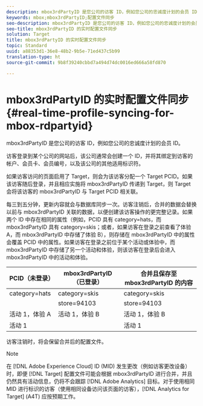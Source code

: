 ```yaml
---
description: mbox3rdPartyID 是您公司的访客 ID，例如您公司的忠诚度计划的会员 ID。
keywords: mbox;mbox3rdPartyID;配置文件同步
seo-description: mbox3rdPartyID 是您公司的访客 ID，例如您公司的忠诚度计划的会员 ID。
seo-title: mbox3rdPartyID 的实时配置文件同步
solution: Target
title: mbox3rdPartyID 的实时配置文件同步
topic: Standard
uuid: a88353d1-36e8-48b2-9b5e-71ed437c5b99
translation-type: ht
source-git-commit: 9b8f39240cbbd7a494d74dc0016ed666a58fd870

---
```



# mbox3rdPartyID 的实时配置文件同步{#real-time-profile-syncing-for-mbox-rdpartyid}

mbox3rdPartyID 是您公司的访客 ID，例如您公司的忠诚度计划的会员 ID。

访客登录到某个公司的网站后，该公司通常会创建一个 ID，并将其绑定到访客的帐户、会员卡、会员编号，以及该公司的其他适用标识符。

如果访客访问的页面启用了 Target，则会为该访客分配一个 Target PCID。如果该访客随后登录，并且相应实施将 mbox3rdPartyID 传递到 Target，则 Target 会将该访客的 mbox3rdPartyID 与 Target PCID 相关联。

每三到五分钟，更新内容就会与数据库同步一次。访客注销后，合并的数据会替换以前与 mbox3rdPartyID 关联的数据，以便创建该访客操作的更完整记录。如果两个 ID 中存在相同的属性（例如，PCID 具有 category=hats，而 mbox3rdPartyID 具有 category=skis；或者，如果访客在登录之前查看了体验 A，而 mbox3rdPartyID 中存储了体验 B），则存储在 mbox3rdPartyID 中的属性会覆盖 PCID 中的属性。如果访客在登录之前位于某个活动或体验中，而 mbox3rdPartyID 中存储了另一个活动和体验，则该访客在登录后会进入 mbox3rdPartyID 中的活动和体验。

| PCID（未登录） | mbox3rdPartyID（已登录） | 合并且保存至 mbox3rdPartyID 的内容 |
|---|---|---|
| category=hats | category=skis | category=skis |
|  | store=94103 | store=94103 |
| 活动 1，体验 A | 活动 1，体验 B | 活动 1，体验 B |
| 活动 1 |  | 活动 1 |

访客注销时，将会保留合并后的配置文件。

>[!NOTE]
>
>在 [!DNL Adobe Experience Cloud] ID (MID) 发生更改（例如访客更改设备）时，即便 [!DNL Target] 配置文件可能会根据 mbox3rdPartyID 进行合并，并且仍然具有活动信息，仍将不会跟踪 [!DNL Adobe Analytics] 目标。对于使用相同 MID 进行标识的访客（使用相同设备访问该页面的访客），[!DNL Analytics for Target] (A4T) 应按预期工作。
